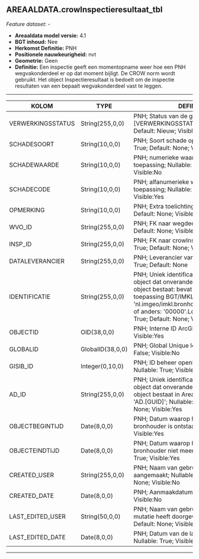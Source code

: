 ## AREAALDATA.crowInspectieresultaat_tbl

*Feature dataset: -*


* __Areaaldata model versie:__ 4.1
* __BGT inhoud:__ Nee
* __Herkomst Definitie:__ PNH
* __Positionele nauwkeurigheid:__ nvt
* __Geometrie:__ Geen
* __Definitie:__ Een inspectie geeft een momentopname weer hoe een PNH wegvakonderdeel er op dat moment bijligt. De
CROW norm wordt gebruikt. Het object Inspectieresultaat is bedoelt om de inspectie resultaten van een bepaalt
wegvakonderdeel vast te leggen.

***

|KOLOM                               |TYPE                  |DEFINITIE|
|------                              |----                  |-----    |
|VERWERKINGSSTATUS                   |String(255,0,0)       |PNH; Status van de gegevens; keuzelijst [VERWERKINGSSTATUS]; Nullable: False; Default: Nieuw; Visible:Yes|
|SCHADESOORT                         |String(10,0,0)        |PNH; Soort schade opname; Nullable: True; Default: None; Visible:No|
|SCHADEWAARDE                        |String(10,0,0)        |PNH; numerieke waarde, indien van toepassing; Nullable: True; Default: None; Visible:No|
|SCHADECODE                          |String(10,0,0)        |PNH; alfanumerieke waarde, indien van toepassing; Nullable: True; Default: None; Visible:Yes|
|OPMERKING                           |String(10,0,0)        |PNH; Extra toelichting; Nullable: True; Default: None; Visible:No|
|WVO_ID                              |String(255,0,0)       |PNH; FK naar wegdeel_v; Nullable: True; Default: None; Visible:No|
|INSP_ID                             |String(255,0,0)       |PNH; FK naar crowInspectie_tbl; Nullable: True; Default: None; Visible:No|
|DATALEVERANCIER                     |String(255,0,0)       |PNH; Leverancier van de data; Nullable: True; Default: None|
|IDENTIFICATIE                       |String(255,0,0)       |PNH; Uniek identificatienummer voor het object dat onveranderlijk is zolang het object bestaat: bevat indien van toepassing BGT/IMKL ID in format 'nl.imgeo/imkl.bronhouderscode.LokaalID' of anders: '00000'.LokaalID; Nullable: True; Default: None; Visible:No|
|OBJECTID                            |OID(38,0,0)           |PNH; Interne ID ArcGIS; Nullable: False; Visible:Yes|
|GLOBALID                            |GlobalID(38,0,0)      |PNH; Global Unique Identifier; Nullable: False; Visible:No|
|GISIB_ID                            |Integer(0,10,0)       |PNH; ID beheer openbare ruimte (GISIB); Nullable: True; Visible:No|
|AD_ID                               |String(255,0,0)       |PNH; Uniek identificatienummer voor het object dat onveranderlijk is zolang het object bestaat in Areaaldata: in format 'AD.[GUID]'; Nullable: False; Default: None; Visible:Yes|
|OBJECTBEGINTIJD                     |Date(8,0,0)           |PNH; Datum waarop het object bij de bronhouder is ontstaan; Nullable: True; Visible:Yes|
|OBJECTEINDTIJD                      |Date(8,0,0)           |PNH; Datum waarop het object bij de bronhouder niet meer geldig is; Nullable: True; Visible:Yes|
|CREATED_USER                        |String(255,0,0)       |PNH; Naam van gebruiker die de rij heeft aangemaakt; Nullable: True; Default: None; Visible:No|
|CREATED_DATE                        |Date(8,0,0)           |PNH; Aanmaakdatum; Nullable: True; Visible:No|
|LAST_EDITED_USER                    |String(50,0,0)        |PNH; Naam van gebruiker die de laatste mutatie heeft doorgevoerd; Nullable: True; Default: None; Visible:No|
|LAST_EDITED_DATE                    |Date(8,0,0)           |PNH; Datum van de laatste mutatie; Nullable: True; Visible:No|


***

